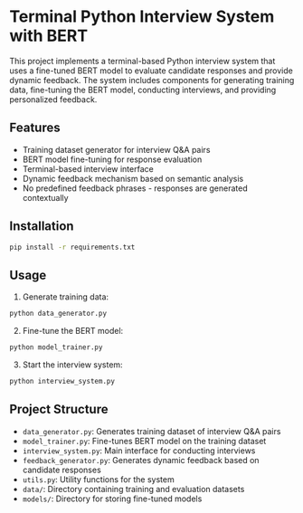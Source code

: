 # Terminal Python Interview System with BERT

This project implements a terminal-based Python interview system that uses a fine-tuned BERT model to evaluate candidate responses and provide dynamic feedback. The system includes components for generating training data, fine-tuning the BERT model, conducting interviews, and providing personalized feedback.

## Features

- Training dataset generator for interview Q&A pairs
- BERT model fine-tuning for response evaluation
- Terminal-based interview interface
- Dynamic feedback mechanism based on semantic analysis
- No predefined feedback phrases - responses are generated contextually

## Installation

```bash
pip install -r requirements.txt
```

## Usage

1. Generate training data:
```bash
python data_generator.py
```

2. Fine-tune the BERT model:
```bash
python model_trainer.py
```

3. Start the interview system:
```bash
python interview_system.py
```

## Project Structure

- `data_generator.py`: Generates training dataset of interview Q&A pairs
- `model_trainer.py`: Fine-tunes BERT model on the training dataset
- `interview_system.py`: Main interface for conducting interviews
- `feedback_generator.py`: Generates dynamic feedback based on candidate responses
- `utils.py`: Utility functions for the system
- `data/`: Directory containing training and evaluation datasets
- `models/`: Directory for storing fine-tuned models